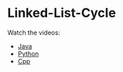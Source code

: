 # Linked-List-Cycle
Watch the videos:
- [Java](https://youtu.be/bBBniqeyYCQ)
- [Python](https://youtu.be/sPW3rvOOtWY)
- [Cpp](https://youtu.be/aq9CGsE3nrE)
